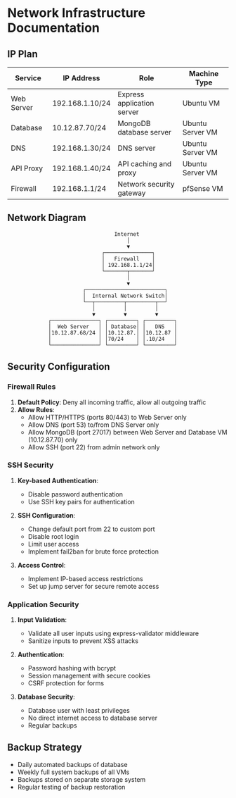 # Network Infrastructure Documentation

## IP Plan

| Service    | IP Address      | Role                        | Machine Type       |
|------------|-----------------|-----------------------------|--------------------|
| Web Server | 192.168.1.10/24 | Express application server  | Ubuntu VM          |
| Database   | 10.12.87.70/24  | MongoDB database server     | Ubuntu Server VM   |
| DNS        | 192.168.1.30/24 | DNS server                  | Ubuntu Server VM   |
| API Proxy  | 192.168.1.40/24 | API caching and proxy       | Ubuntu Server VM   |
| Firewall   | 192.168.1.1/24  | Network security gateway    | pfSense VM         |

## Network Diagram

```
                                  Internet
                                      │
                                      ▼
                              ┌───────────────┐
                              │   Firewall    │
                              │ 192.168.1.1/24│
                              └───────┬───────┘
                                      │
                                      ▼
                        ┌─────────────────────────┐
                        │  Internal Network Switch│
                        └──┬─────────┬─────────┬──┘
                           │         │         │
                           ▼         ▼         ▼
             ┌───────────────┐ ┌─────────┐ ┌─────────┐                             
             │  Web Server   │ │ Database│ │   DNS   │
             │10.12.87.68/24 │ │10.12.87.│ │10.12.87 │
             │               │ │70/24    │ │.10/24   │
             └───────────────┘ └─────────┘ └─────────┘

```

## Security Configuration

### Firewall Rules

1. **Default Policy**: Deny all incoming traffic, allow all outgoing traffic
2. **Allow Rules**:
   - Allow HTTP/HTTPS (ports 80/443) to Web Server only
   - Allow DNS (port 53) to/from DNS Server only
   - Allow MongoDB (port 27017) between Web Server and Database VM (10.12.87.70) only
   - Allow SSH (port 22) from admin network only

### SSH Security

1. **Key-based Authentication**:
   - Disable password authentication
   - Use SSH key pairs for authentication

2. **SSH Configuration**:
   - Change default port from 22 to custom port
   - Disable root login
   - Limit user access
   - Implement fail2ban for brute force protection

3. **Access Control**:
   - Implement IP-based access restrictions
   - Set up jump server for secure remote access

### Application Security

1. **Input Validation**: 
   - Validate all user inputs using express-validator middleware
   - Sanitize inputs to prevent XSS attacks

2. **Authentication**: 
   - Password hashing with bcrypt
   - Session management with secure cookies
   - CSRF protection for forms

3. **Database Security**:
   - Database user with least privileges
   - No direct internet access to database server
   - Regular backups

## Backup Strategy

- Daily automated backups of database
- Weekly full system backups of all VMs
- Backups stored on separate storage system
- Regular testing of backup restoration
